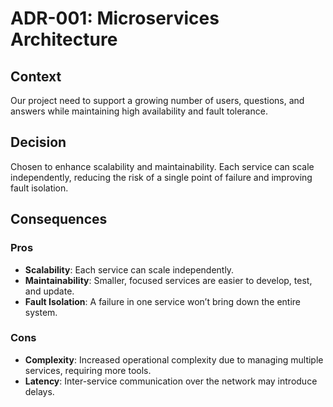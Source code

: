 # ADR-001: Microservices Architecture

## Context

Our project need to support a growing number of users, questions, and answers while maintaining high availability and fault tolerance.

## Decision

Chosen to enhance scalability and maintainability. Each
service can scale independently, reducing the risk of a single point of failure and
improving fault isolation.

## Consequences

### Pros

- **Scalability**: Each service can scale independently.
- **Maintainability**: Smaller, focused services are easier to develop, test, and update.
- **Fault Isolation**: A failure in one service won’t bring down the entire system.

### Cons

- **Complexity**: Increased operational complexity due to managing multiple services, requiring more tools.
- **Latency**: Inter-service communication over the network may introduce delays.
